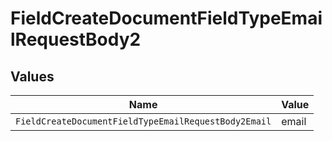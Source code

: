 # FieldCreateDocumentFieldTypeEmailRequestBody2


## Values

| Name                                                 | Value                                                |
| ---------------------------------------------------- | ---------------------------------------------------- |
| `FieldCreateDocumentFieldTypeEmailRequestBody2Email` | email                                                |